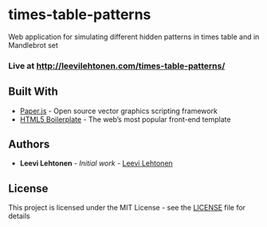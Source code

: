 # times-table-patterns

Web application for simulating different hidden patterns in times table and in Mandlebrot set

### Live at http://leevilehtonen.com/times-table-patterns/

## Built With

* [Paper.js](http://paperjs.org/) - Open source vector graphics scripting framework
* [HTML5 Boilerplate](https://html5boilerplate.com/) - The web’s most popular front-end template

## Authors

* **Leevi Lehtonen** - *Initial work* - [Leevi Lehtonen](https://github.com/leevilehtonen)

## License

This project is licensed under the MIT License - see the [LICENSE](LICENSE) file for details

